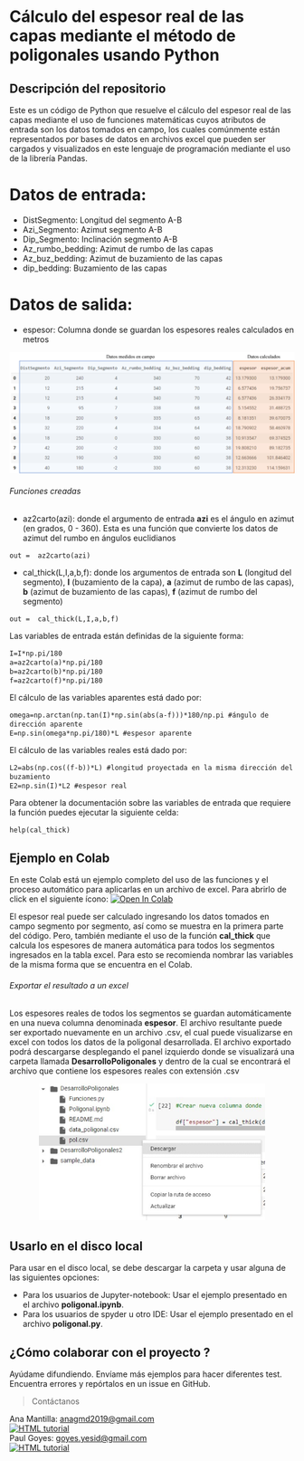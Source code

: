 # Cálculo del espesor real de las capas mediante el método de poligonales usando Python

## Descripción del repositorio
Este es un código de Python que resuelve el cálculo del espesor real de las capas mediante el uso de funciones matemáticas cuyos atributos de entrada son los datos tomados en campo, los cuales comúnmente están representados por bases de datos en archivos excel que pueden ser cargados y visualizados en este lenguaje de programación mediante el uso de la librería Pandas.

# Datos de entrada: 

- DistSegmento: Longitud del segmento A-B 
- Azi_Segmento: Azimut segmento A-B
- Dip_Segmento: Inclinación segmento A-B
- Az_rumbo_bedding: Azimut de rumbo de las capas 
- Az_buz_bedding: Azimut de buzamiento de las capas
- dip_bedding: Buzamiento de las capas

# Datos de salida:
- espesor: Columna donde se guardan los espesores reales calculados en metros

<p align="center">
<img src="https://github.com/Anagabrielamantilla/DesarrolloPoligonales/blob/main/Img0.png" width="800">
</p>

###### Funciones creadas

- az2carto(azi): donde el argumento de entrada <b>azi</b> es el ángulo en azimut (en grados, 0 - 360). Esta es una función que convierte los datos de azimut del rumbo en ángulos euclidianos

```
out =  az2carto(azi)
```
- cal_thick(L,I,a,b,f): donde los argumentos de entrada son <b>L</b> (longitud del segmento), <b>I</b> (buzamiento de la capa), <b>a</b> (azimut de rumbo de las capas), <b>b</b> (azimut de buzamiento de las capas), <b>f</b> (azimut de rumbo del segmento)

```
out =  cal_thick(L,I,a,b,f)
```
Las variables de entrada están definidas de la siguiente forma:

```
I=I*np.pi/180
a=az2carto(a)*np.pi/180
b=az2carto(b)*np.pi/180
f=az2carto(f)*np.pi/180
```
El cálculo de las variables aparentes está dado por:

```
omega=np.arctan(np.tan(I)*np.sin(abs(a-f)))*180/np.pi #ángulo de dirección aparente
E=np.sin(omega*np.pi/180)*L #espesor aparente
```
El cálculo de las variables reales está dado por:

```
L2=abs(np.cos((f-b))*L) #longitud proyectada en la misma dirección del buzamiento
E2=np.sin(I)*L2 #espesor real
```
Para obtener la documentación sobre las variables de entrada que requiere la función puedes ejecutar la siguiente celda:

```
help(cal_thick)
```

## Ejemplo en Colab 

En este Colab está un ejemplo completo del uso de las funciones y el proceso automático para aplicarlas en un archivo de excel. Para abrirlo de click en el siguiente ícono: 
[![Open In Colab](https://colab.research.google.com/assets/colab-badge.svg)](https://colab.research.google.com/drive/1xms3EEhLpyYVl7YiIcuiTqt-IsWStdxS#scrollTo=ZwSqdcHlWbe9)

El espesor real puede ser calculado ingresando los datos tomados en campo segmento por segmento, así como se muestra en la primera parte del código. Pero, también mediante el uso de la función <b>cal_thick</b> que calcula los espesores de manera automática para todos los segmentos ingresados en la tabla excel. Para esto se recomienda nombrar las variables de la misma forma que se encuentra en el Colab. 

###### Exportar el resultado a un excel 
Los espesores reales de todos los segmentos se guardan automáticamente en una nueva columna denominada <b>espesor</b>. El archivo resultante puede ser exportado nuevamente en un archivo .csv, el cual puede visualizarse en excel con todos los datos de la poligonal desarrollada. El archivo exportado podrá descargarse desplegando el panel izquierdo donde se visualizará una carpeta llamada <b>DesarrolloPoligonales</b> y dentro de la cual se encontrará el archivo que contiene los espesores reales con extensión .csv

<p align="center">
<img src="https://github.com/Anagabrielamantilla/DesarrolloPoligonales/blob/main/Img2.jpg" width="400">
</p>

## Usarlo en el disco local

Para usar en el disco local, se debe descargar la carpeta y usar alguna de las siguientes opciones:
- Para los usuarios de Jupyter-notebook: Usar el ejemplo presentado en el archivo <b>poligonal.ipynb</b>. 
- Para los usuarios de spyder u otro IDE:  Usar el ejemplo presentado en el archivo <b>poligonal.py</b>. 

## ¿Cómo colaborar con el proyecto ? 

Ayúdame difundiendo. Envíame más ejemplos para hacer diferentes test. Encuentra errores y repórtalos en un issue en GitHub.

> Contáctanos


Ana Mantilla: anagmd2019@gmail.com </br> <a href="https://www.linkedin.com/in/ana-gabriela-mantilla-24377a21a/">
  <img src="https://cdn-icons-png.flaticon.com/512/174/174857.png" alt="HTML tutorial" style="width:30px;height:30px;">
</a> </br> 
Paul Goyes:   goyes.yesid@gmail.com </br> <a href="https://www.linkedin.com/in/paul-goyes-0212b810/">
  <img src="https://cdn-icons-png.flaticon.com/512/174/174857.png" alt="HTML tutorial" style="width:30px;height:30px;">
</a>
